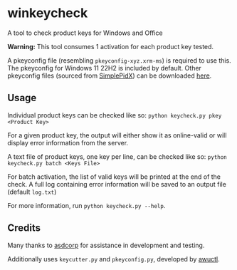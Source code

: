 # winkeycheck

A tool to check product keys for Windows and Office

**Warning:** This tool consumes 1 activation for each product key tested.

A pkeyconfig file (resembling `pkeyconfig-xyz.xrm-ms`) is required to use this. The pkeyconfig for Windows 11 22H2 is included by default. Other pkeyconfig files (sourced from [SimplePidX](https://forums.mydigitallife.net/threads/simplepidx-simple-yet-powerful-product-key-checker.80300/)) can be downloaded [here](https://files.catbox.moe/9tkls4.7z).

## Usage

Individual product keys can be checked like so: `python keycheck.py pkey <Product Key>`

For a given product key, the output will either show it as online-valid or will display error information from the server.

A text file of product keys, one key per line, can be checked like so: `python keycheck.py batch <Keys File>`

For batch activation, the list of valid keys will be printed at the end of the check. A full log containing error information will be saved to an output file (default `log.txt`)

For more information, run `python keycheck.py --help`.

## Credits

Many thanks to [asdcorp](https://github.com/asdcorp) for assistance in development and testing.

Additionally uses `keycutter.py` and `pkeyconfig.py`, developed by [awuctl](https://github.com/awuctl).
